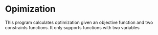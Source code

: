 # Opimization
This program calculates optimization given an objective function and two constraints functions. It only supports functions with two variables
